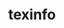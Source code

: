 ---
title: "texinfo"
layout: cache
categories: [package, develop-2024-11-10]
meta: {"versions": ["7.1"], "compilers": ["apple-clang@=15.0.0", "gcc@=10.2.1", "gcc@=11.4.0", "gcc@=12.4.0", "gcc@=13.2.0", "gcc@=7.3.1", "gcc@=7.5.0", "gcc@=9.4.0", "oneapi@=2024.2.1"], "oss": ["amzn2", "centos7", "ubuntu18.04", "ubuntu20.04", "ubuntu22.04", "ubuntu24.04", "ventura"], "platforms": ["darwin", "linux"], "targets": ["aarch64", "neoverse_n1", "neoverse_v1", "neoverse_v2", "ppc64le", "x86_64_v3", "x86_64_v4"], "stacks": ["aws-isc", "aws-isc-aarch64", "aws-pcluster-neoverse_v1", "aws-pcluster-x86_64_v4", "build_systems", "developer-tools-darwin", "developer-tools-manylinux2014", "e4s", "e4s-neoverse-v2", "e4s-neoverse_v1", "e4s-oneapi", "e4s-power", "ml-linux-x86_64-rocm", "radiuss", "root", "tutorial"], "num_specs": 16, "num_specs_by_stack": {"root": 16, "developer-tools-darwin": 1, "aws-isc-aarch64": 2, "aws-pcluster-neoverse_v1": 2, "aws-pcluster-x86_64_v4": 2, "aws-isc": 1, "developer-tools-manylinux2014": 1, "radiuss": 1, "build_systems": 1, "e4s-power": 1, "e4s-neoverse_v1": 1, "e4s-neoverse-v2": 1, "tutorial": 1, "e4s": 1, "e4s-oneapi": 1, "ml-linux-x86_64-rocm": 1}}
spec_details: [{"hash": "pzn52x2tnt2zplaxgrrtymnpgw4wwpwo", "compiler": "apple-clang@=15.0.0", "versions": ["7.1"], "os": "ventura", "platform": "darwin", "target": "aarch64", "variants": ["build_system=autotools"], "stacks": ["root", "developer-tools-darwin"], "size": "-", "tarball": "https://binaries.spack.io/develop-2024-11-10/build_cache/darwin-ventura-aarch64/apple-clang-15.0.0/texinfo-7.1/darwin-ventura-aarch64-apple-clang-15.0.0-texinfo-7.1-pzn52x2tnt2zplaxgrrtymnpgw4wwpwo.spack"}, {"hash": "mc3ewgv3a7sy6qovneanowhrxqp4rd3n", "compiler": "gcc@=7.3.1", "versions": ["7.1"], "os": "amzn2", "platform": "linux", "target": "aarch64", "variants": ["build_system=autotools"], "stacks": ["root", "aws-isc-aarch64"], "size": "-", "tarball": "https://binaries.spack.io/develop-2024-11-10/build_cache/linux-amzn2-aarch64/gcc-7.3.1/texinfo-7.1/linux-amzn2-aarch64-gcc-7.3.1-texinfo-7.1-mc3ewgv3a7sy6qovneanowhrxqp4rd3n.spack"}, {"hash": "fz44k6kqogdys5m7v4yjddn7ngvf4lz7", "compiler": "gcc@=12.4.0", "versions": ["7.1"], "os": "amzn2", "platform": "linux", "target": "neoverse_n1", "variants": ["build_system=autotools"], "stacks": ["root", "aws-pcluster-neoverse_v1"], "size": "-", "tarball": "https://binaries.spack.io/develop-2024-11-10/build_cache/linux-amzn2-neoverse_n1/gcc-12.4.0/texinfo-7.1/linux-amzn2-neoverse_n1-gcc-12.4.0-texinfo-7.1-fz44k6kqogdys5m7v4yjddn7ngvf4lz7.spack"}, {"hash": "m4p62aopfmhxnkqtlvhenmfogzix4qkh", "compiler": "gcc@=7.3.1", "versions": ["7.1"], "os": "amzn2", "platform": "linux", "target": "neoverse_n1", "variants": ["build_system=autotools"], "stacks": ["root", "aws-isc-aarch64"], "size": "-", "tarball": "https://binaries.spack.io/develop-2024-11-10/build_cache/linux-amzn2-neoverse_n1/gcc-7.3.1/texinfo-7.1/linux-amzn2-neoverse_n1-gcc-7.3.1-texinfo-7.1-m4p62aopfmhxnkqtlvhenmfogzix4qkh.spack"}, {"hash": "xs3shzgejzvpoqxyiufwwxcs4nqjfcl7", "compiler": "gcc@=12.4.0", "versions": ["7.1"], "os": "amzn2", "platform": "linux", "target": "neoverse_v1", "variants": ["build_system=autotools"], "stacks": ["root", "aws-pcluster-neoverse_v1"], "size": "-", "tarball": "https://binaries.spack.io/develop-2024-11-10/build_cache/linux-amzn2-neoverse_v1/gcc-12.4.0/texinfo-7.1/linux-amzn2-neoverse_v1-gcc-12.4.0-texinfo-7.1-xs3shzgejzvpoqxyiufwwxcs4nqjfcl7.spack"}, {"hash": "4r6obfavt4mdfgxf3bhbrb4zdmfjqpmg", "compiler": "gcc@=12.4.0", "versions": ["7.1"], "os": "amzn2", "platform": "linux", "target": "x86_64_v3", "variants": ["build_system=autotools"], "stacks": ["aws-pcluster-x86_64_v4", "root"], "size": "-", "tarball": "https://binaries.spack.io/develop-2024-11-10/build_cache/linux-amzn2-x86_64_v3/gcc-12.4.0/texinfo-7.1/linux-amzn2-x86_64_v3-gcc-12.4.0-texinfo-7.1-4r6obfavt4mdfgxf3bhbrb4zdmfjqpmg.spack"}, {"hash": "eckvdtxajxseijcj2o7yd4lwai2lxou4", "compiler": "gcc@=7.3.1", "versions": ["7.1"], "os": "amzn2", "platform": "linux", "target": "x86_64_v3", "variants": ["build_system=autotools"], "stacks": ["aws-isc", "root"], "size": "-", "tarball": "https://binaries.spack.io/develop-2024-11-10/build_cache/linux-amzn2-x86_64_v3/gcc-7.3.1/texinfo-7.1/linux-amzn2-x86_64_v3-gcc-7.3.1-texinfo-7.1-eckvdtxajxseijcj2o7yd4lwai2lxou4.spack"}, {"hash": "n354t474rb3cevclkankyrnwsnrwgycz", "compiler": "gcc@=12.4.0", "versions": ["7.1"], "os": "amzn2", "platform": "linux", "target": "x86_64_v4", "variants": ["build_system=autotools"], "stacks": ["aws-pcluster-x86_64_v4", "root"], "size": "-", "tarball": "https://binaries.spack.io/develop-2024-11-10/build_cache/linux-amzn2-x86_64_v4/gcc-12.4.0/texinfo-7.1/linux-amzn2-x86_64_v4-gcc-12.4.0-texinfo-7.1-n354t474rb3cevclkankyrnwsnrwgycz.spack"}, {"hash": "6we3m76j76mobezbirgm5p7lqea5c3xc", "compiler": "gcc@=10.2.1", "versions": ["7.1"], "os": "centos7", "platform": "linux", "target": "x86_64_v3", "variants": ["build_system=autotools"], "stacks": ["developer-tools-manylinux2014", "root"], "size": "-", "tarball": "https://binaries.spack.io/develop-2024-11-10/build_cache/linux-centos7-x86_64_v3/gcc-10.2.1/texinfo-7.1/linux-centos7-x86_64_v3-gcc-10.2.1-texinfo-7.1-6we3m76j76mobezbirgm5p7lqea5c3xc.spack"}, {"hash": "cmb2udfpnvmv6otbgqrj2w7dyoaewplj", "compiler": "gcc@=7.5.0", "versions": ["7.1"], "os": "ubuntu18.04", "platform": "linux", "target": "x86_64_v3", "variants": ["build_system=autotools"], "stacks": ["radiuss", "build_systems", "root"], "size": "-", "tarball": "https://binaries.spack.io/develop-2024-11-10/build_cache/linux-ubuntu18.04-x86_64_v3/gcc-7.5.0/texinfo-7.1/linux-ubuntu18.04-x86_64_v3-gcc-7.5.0-texinfo-7.1-cmb2udfpnvmv6otbgqrj2w7dyoaewplj.spack"}, {"hash": "cbgw6lnonf74thamlalckayctuuxrt4e", "compiler": "gcc@=9.4.0", "versions": ["7.1"], "os": "ubuntu20.04", "platform": "linux", "target": "ppc64le", "variants": ["build_system=autotools"], "stacks": ["root", "e4s-power"], "size": "-", "tarball": "https://binaries.spack.io/develop-2024-11-10/build_cache/linux-ubuntu20.04-ppc64le/gcc-9.4.0/texinfo-7.1/linux-ubuntu20.04-ppc64le-gcc-9.4.0-texinfo-7.1-cbgw6lnonf74thamlalckayctuuxrt4e.spack"}, {"hash": "5g5qi4r425k2tr3vhm5es63v63cmv7dx", "compiler": "gcc@=11.4.0", "versions": ["7.1"], "os": "ubuntu22.04", "platform": "linux", "target": "neoverse_v1", "variants": ["build_system=autotools"], "stacks": ["root", "e4s-neoverse_v1"], "size": "-", "tarball": "https://binaries.spack.io/develop-2024-11-10/build_cache/linux-ubuntu22.04-neoverse_v1/gcc-11.4.0/texinfo-7.1/linux-ubuntu22.04-neoverse_v1-gcc-11.4.0-texinfo-7.1-5g5qi4r425k2tr3vhm5es63v63cmv7dx.spack"}, {"hash": "q4u7pfy57jsmqazfheoontjlni7kazmb", "compiler": "gcc@=11.4.0", "versions": ["7.1"], "os": "ubuntu22.04", "platform": "linux", "target": "neoverse_v2", "variants": ["build_system=autotools"], "stacks": ["root", "e4s-neoverse-v2"], "size": "-", "tarball": "https://binaries.spack.io/develop-2024-11-10/build_cache/linux-ubuntu22.04-neoverse_v2/gcc-11.4.0/texinfo-7.1/linux-ubuntu22.04-neoverse_v2-gcc-11.4.0-texinfo-7.1-q4u7pfy57jsmqazfheoontjlni7kazmb.spack"}, {"hash": "ljsbwjcqdljqyti3tpb2xx5keapatoul", "compiler": "gcc@=11.4.0", "versions": ["7.1"], "os": "ubuntu22.04", "platform": "linux", "target": "x86_64_v3", "variants": ["build_system=autotools"], "stacks": ["root", "tutorial", "e4s"], "size": "-", "tarball": "https://binaries.spack.io/develop-2024-11-10/build_cache/linux-ubuntu22.04-x86_64_v3/gcc-11.4.0/texinfo-7.1/linux-ubuntu22.04-x86_64_v3-gcc-11.4.0-texinfo-7.1-ljsbwjcqdljqyti3tpb2xx5keapatoul.spack"}, {"hash": "pimydjkda2wz77mjjvggk4kxw4chazpq", "compiler": "oneapi@=2024.2.1", "versions": ["7.1"], "os": "ubuntu22.04", "platform": "linux", "target": "x86_64_v3", "variants": ["build_system=autotools"], "stacks": ["root", "e4s-oneapi"], "size": "-", "tarball": "https://binaries.spack.io/develop-2024-11-10/build_cache/linux-ubuntu22.04-x86_64_v3/oneapi-2024.2.1/texinfo-7.1/linux-ubuntu22.04-x86_64_v3-oneapi-2024.2.1-texinfo-7.1-pimydjkda2wz77mjjvggk4kxw4chazpq.spack"}, {"hash": "6p4jhddolkrxw2fcifwvx73nriyp4t4r", "compiler": "gcc@=13.2.0", "versions": ["7.1"], "os": "ubuntu24.04", "platform": "linux", "target": "x86_64_v3", "variants": ["build_system=autotools"], "stacks": ["root", "ml-linux-x86_64-rocm"], "size": "-", "tarball": "https://binaries.spack.io/develop-2024-11-10/build_cache/linux-ubuntu24.04-x86_64_v3/gcc-13.2.0/texinfo-7.1/linux-ubuntu24.04-x86_64_v3-gcc-13.2.0-texinfo-7.1-6p4jhddolkrxw2fcifwvx73nriyp4t4r.spack"}]
---